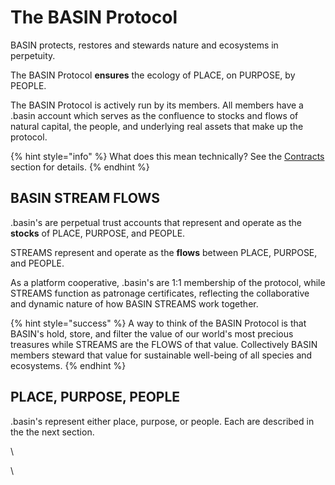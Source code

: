 # The BASIN Protocol

BASIN protects, restores and stewards nature and ecosystems in perpetuity. &#x20;

The BASIN Protocol **ensures** the ecology of PLACE, on PURPOSE, by PEOPLE.

The BASIN Protocol is actively run by its members.  All members have a .basin account which serves as the confluence to stocks and flows of natural capital, the people, and underlying real assets that make up the protocol.

{% hint style="info" %}
What does this mean technically? See the [Contracts](../contracts/) section for details.
{% endhint %}

## BASIN STREAM FLOWS

.basin's are perpetual trust accounts that represent and operate as the **stocks** of PLACE, PURPOSE, and PEOPLE. &#x20;

STREAMS represent and operate as the **flows** between PLACE, PURPOSE, and PEOPLE.&#x20;

As a platform cooperative, .basin's are 1:1 membership of the protocol, while STREAMS function as patronage certificates, reflecting the collaborative and dynamic nature of how BASIN STREAMS work together.

{% hint style="success" %}
A way to think of the BASIN Protocol is that BASIN's hold, store, and filter the value of our world's most precious treasures while STREAMS are the FLOWS of that value.  Collectively BASIN members steward that value for sustainable well-being of all species and ecosystems.
{% endhint %}

## PLACE, PURPOSE, PEOPLE

.basin's represent either place, purpose, or people.  Each are described in the the next section.

\


\
